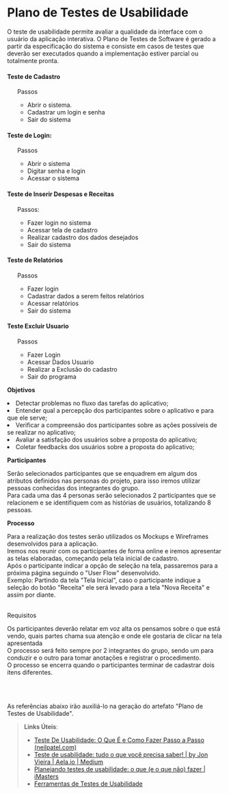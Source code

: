 # Plano de Testes de Usabilidade

O teste de usabilidade permite avaliar a qualidade da interface com o usuário da aplicação interativa. O Plano de Testes de Software é gerado a partir da especificação do sistema e consiste em casos de testes que deverão ser executados quando a implementação estiver parcial ou totalmente pronta.

#### Teste de Cadastro
<ol>
	
Passos 
*	Abrir o sistema.
*	Cadastrar um login e senha
*	Sair do sistema 
</ol>

#### Teste de Login: 
<ol>
	
Passos 
*	Abrir o sistema
*	Digitar senha e login
*	Acessar o sistema
</ol>

#### Teste de Inserir Despesas e Receitas
<ol>
	
Passos:
*	Fazer login no sistema
*	Acessar tela de cadastro
*	Realizar cadastro dos dados desejados
*	Sair do sistema
</ol>

#### Teste de Relatórios
<ol>
	
Passos
*	Fazer login
*	Cadastrar dados a serem feitos relatórios
*	Acessar relatórios
*	Sair do sistema
</ol>

#### Teste Excluir Usuario
<ol>
	
Passos
* Fazer Login
* Acessar Dados Usuario
* Realizar a Exclusão do cadastro 
* Sair do programa 
</ol>

<p>
  <b>Objetivos</b>
<li>Detectar problemas no fluxo das tarefas do aplicativo;
<li>Entender qual a percepção dos participantes sobre o aplicativo e para que ele serve;
<li>Verificar a compreensão dos participantes sobre as ações possíveis de se realizar no aplicativo;
<li>Avaliar a satisfação dos usuários sobre a proposta do aplicativo;
<li>Coletar feedbacks dos usuários sobre a proposta do aplicativo;
</p>

<p>
  <b>Participantes</b></p>
  <p>Serão selecionados participantes que se enquadrem em algum dos atributos definidos nas personas do projeto, para isso iremos utilizar pessoas conhecidas dos integrantes do grupo.<br>
  Para cada uma das 4 personas serão selecionados 2 participantes que se relacionem e se identifiquem com as histórias de usuários, totalizando 8 pessoas.
 </p>
  

<p><b>Processo</b></p>
Para a realização dos testes serão utilizados os Mockups e Wireframes desenvolvidos para a aplicação.<br>
Iremos nos reunir com os participantes de forma online e iremos apresentar as telas elaboradas, começando pela tela inicial de cadastro.<br>
Após o participante indicar a opção de seleção na tela, passaremos para a próxima página seguindo o "User Flow" desenvolvido.<br>
Exemplo: Partindo da tela "Tela Inicial", caso o participante indique a seleção do botão "Receita" ele será levado para a tela "Nova Receita" e assim por diante. <br><br>
<p>Requisitos</p>
Os participantes deverão relatar em voz alta os pensamos sobre o que está vendo, quais partes chama sua atenção e onde ele gostaria de clicar na tela apresentada<br>
O processo será feito sempre por 2 integrantes do grupo, sendo um para conduzir e o outro para tomar anotações e registrar o procedimento.<br>
O processo se encerra quando o participantes terminar de cadastrar dois itens diferentes.<br>


<br><br>


As referências abaixo irão auxiliá-lo na geração do artefato "Plano de Testes de Usabilidade".

> **Links Úteis**:
> - [Teste De Usabilidade: O Que É e Como Fazer Passo a Passo (neilpatel.com)](https://neilpatel.com/br/blog/teste-de-usabilidade/)
> - [Teste de usabilidade: tudo o que você precisa saber! | by Jon Vieira | Aela.io | Medium](https://medium.com/aela/teste-de-usabilidade-o-que-voc%C3%AA-precisa-saber-39a36343d9a6/)
> - [Planejando testes de usabilidade: o que (e o que não) fazer | iMasters](https://imasters.com.br/design-ux/planejando-testes-de-usabilidade-o-que-e-o-que-nao-fazer/)
> - [Ferramentas de Testes de Usabilidade](https://www.usability.gov/how-to-and-tools/resources/templates.html)
